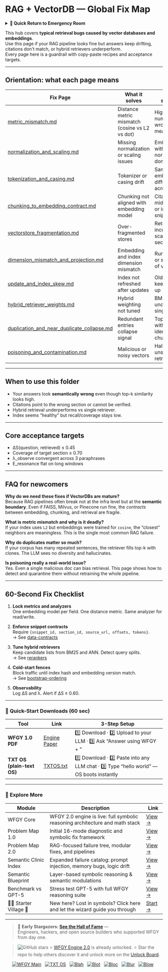 # RAG + VectorDB — Global Fix Map

<details>
  <summary><strong>🏥 Quick Return to Emergency Room</strong></summary>

<br>

  > You are in a specialist desk.  
  > For full triage and doctors on duty, return here:  
  > 
  > - [**WFGY Global Fix Map** — main Emergency Room, 300+ structured fixes](https://github.com/onestardao/WFGY/blob/main/ProblemMap/GlobalFixMap/README.md)  
  > - [**WFGY Problem Map 1.0** — 16 reproducible failure modes](https://github.com/onestardao/WFGY/blob/main/ProblemMap/README.md)  
  > 
  > Think of this page as a sub-room.  
  > If you want full consultation and prescriptions, go back to the Emergency Room lobby.
</details>

This hub covers **typical retrieval bugs caused by vector databases and embeddings**.  
Use this page if your RAG pipeline looks fine but answers keep drifting, citations don’t match, or hybrid retrievers underperform.  
Every page here is a guardrail with copy-paste recipes and acceptance targets.  

---

## Orientation: what each page means

| Fix Page | What it solves | Typical symptom |
|----------|----------------|-----------------|
| [metric_mismatch.md](./metric_mismatch.md) | Distance metric mismatch (cosine vs L2 vs dot) | High similarity numbers but wrong meaning |
| [normalization_and_scaling.md](./normalization_and_scaling.md) | Missing normalization or scaling issues | Embeddings with larger norms dominate |
| [tokenization_and_casing.md](./tokenization_and_casing.md) | Tokenizer or casing drift | Same text embeds differently across runs |
| [chunking_to_embedding_contract.md](./chunking_to_embedding_contract.md) | Chunking not aligned with embedding model | Citations cut mid-sentence or incoherent snippets |
| [vectorstore_fragmentation.md](./vectorstore_fragmentation.md) | Over-fragmented stores | Retrieval pulls incomplete, scattered sections |
| [dimension_mismatch_and_projection.md](./dimension_mismatch_and_projection.md) | Embedding and index dimension mismatch | Runtime errors or silent drop of vectors |
| [update_and_index_skew.md](./update_and_index_skew.md) | Index not refreshed after updates | Old sections keep showing up |
| [hybrid_retriever_weights.md](./hybrid_retriever_weights.md) | Hybrid weighting not tuned | BM25+ANN underperforms single retriever |
| [duplication_and_near_duplicate_collapse.md](./duplication_and_near_duplicate_collapse.md) | Redundant entries collapse signal | Top-k filled with near-identical chunks |
| [poisoning_and_contamination.md](./poisoning_and_contamination.md) | Malicious or noisy vectors | Hallucinations, unsafe content retrieval |

---

## When to use this folder

- Your answers look **semantically wrong** even though top-k similarity looks high.  
- Citations point to the wrong section or cannot be verified.  
- Hybrid retrieval underperforms vs single retriever.  
- Index seems “healthy” but recall/coverage stays low.  

---

## Core acceptance targets

- ΔS(question, retrieved) ≤ 0.45  
- Coverage of target section ≥ 0.70  
- λ_observe convergent across 3 paraphrases  
- E_resonance flat on long windows  

---

## FAQ for newcomers

**Why do we need these fixes if VectorDBs are mature?**  
Because RAG pipelines often break not at the infra level but at the **semantic boundary**. Even if FAISS, Milvus, or Pinecone run fine, the *contracts* between embedding, chunking, and retrieval are fragile.

**What is metric mismatch and why is it deadly?**  
If your index uses `L2` but embeddings were trained for `cosine`, the “closest” neighbors are meaningless. This is the single most common RAG failure.

**Why do duplicates matter so much?**  
If your corpus has many repeated sentences, the retriever fills top-k with clones. The LLM sees no diversity and hallucinates.

**Is poisoning really a real-world issue?**  
Yes. Even a single malicious doc can bias retrieval. This page shows how to detect and quarantine them without retraining the whole pipeline.

---

## 60-Second Fix Checklist

1. **Lock metrics and analyzers**  
   One embedding model per field. One distance metric. Same analyzer for read/write.

2. **Enforce snippet contracts**  
   Require `{snippet_id, section_id, source_url, offsets, tokens}`.  
   → See [data-contracts](https://github.com/onestardao/WFGY/blob/main/ProblemMap/data-contracts.md)

3. **Tune hybrid retrievers**  
   Keep candidate lists from BM25 and ANN. Detect query splits.  
   → See [rerankers](https://github.com/onestardao/WFGY/blob/main/ProblemMap/rerankers.md)

4. **Cold-start fences**  
   Block traffic until index hash and embedding version match.  
   → See [bootstrap-ordering](https://github.com/onestardao/WFGY/blob/main/ProblemMap/bootstrap-ordering.md)

5. **Observability**  
   Log ΔS and λ. Alert if ΔS ≥ 0.60.  

---

### 🔗 Quick-Start Downloads (60 sec)

| Tool | Link | 3-Step Setup |
|------|------|--------------|
| **WFGY 1.0 PDF** | [Engine Paper](https://github.com/onestardao/WFGY/blob/main/I_am_not_lizardman/WFGY_All_Principles_Return_to_One_v1.0_PSBigBig_Public.pdf) | 1️⃣ Download · 2️⃣ Upload to your LLM · 3️⃣ Ask “Answer using WFGY + <your question>” |
| **TXT OS (plain-text OS)** | [TXTOS.txt](https://github.com/onestardao/WFGY/blob/main/OS/TXTOS.txt) | 1️⃣ Download · 2️⃣ Paste into any LLM chat · 3️⃣ Type “hello world” — OS boots instantly |

---

### 🧭 Explore More

| Module                | Description                                              | Link     |
|-----------------------|----------------------------------------------------------|----------|
| WFGY Core             | WFGY 2.0 engine is live: full symbolic reasoning architecture and math stack | [View →](https://github.com/onestardao/WFGY/tree/main/core/README.md) |
| Problem Map 1.0       | Initial 16-mode diagnostic and symbolic fix framework    | [View →](https://github.com/onestardao/WFGY/tree/main/ProblemMap/README.md) |
| Problem Map 2.0       | RAG-focused failure tree, modular fixes, and pipelines   | [View →](https://github.com/onestardao/WFGY/blob/main/ProblemMap/rag-architecture-and-recovery.md) |
| Semantic Clinic Index | Expanded failure catalog: prompt injection, memory bugs, logic drift | [View →](https://github.com/onestardao/WFGY/blob/main/ProblemMap/SemanticClinicIndex.md) |
| Semantic Blueprint    | Layer-based symbolic reasoning & semantic modulations   | [View →](https://github.com/onestardao/WFGY/tree/main/SemanticBlueprint/README.md) |
| Benchmark vs GPT-5    | Stress test GPT-5 with full WFGY reasoning suite         | [View →](https://github.com/onestardao/WFGY/tree/main/benchmarks/benchmark-vs-gpt5/README.md) |
| 🧙‍♂️ Starter Village 🏡 | New here? Lost in symbols? Click here and let the wizard guide you through | [Start →](https://github.com/onestardao/WFGY/blob/main/StarterVillage/README.md) |

---

> 👑 **Early Stargazers: [See the Hall of Fame](https://github.com/onestardao/WFGY/tree/main/stargazers)** —  
> Engineers, hackers, and open source builders who supported WFGY from day one.

> <img src="https://img.shields.io/github/stars/onestardao/WFGY?style=social" alt="GitHub stars"> ⭐ [WFGY Engine 2.0](https://github.com/onestardao/WFGY/blob/main/core/README.md) is already unlocked. ⭐ Star the repo to help others discover it and unlock more on the [Unlock Board](https://github.com/onestardao/WFGY/blob/main/STAR_UNLOCKS.md).

<div align="center">

[![WFGY Main](https://img.shields.io/badge/WFGY-Main-red?style=flat-square)](https://github.com/onestardao/WFGY)
&nbsp;
[![TXT OS](https://img.shields.io/badge/TXT%20OS-Reasoning%20OS-orange?style=flat-square)](https://github.com/onestardao/WFGY/tree/main/OS)
&nbsp;
[![Blah](https://img.shields.io/badge/Blah-Semantic%20Embed-yellow?style=flat-square)](https://github.com/onestardao/WFGY/tree/main/OS/BlahBlahBlah)
&nbsp;
[![Blot](https://img.shields.io/badge/Blot-Persona%20Core-green?style=flat-square)](https://github.com/onestardao/WFGY/tree/main/OS/BlotBlotBlot)
&nbsp;
[![Bloc](https://img.shields.io/badge/Bloc-Reasoning%20Compiler-blue?style=flat-square)](https://github.com/onestardao/WFGY/tree/main/OS/BlocBlocBloc)
&nbsp;
[![Blur](https://img.shields.io/badge/Blur-Text2Image%20Engine-navy?style=flat-square)](https://github.com/onestardao/WFGY/tree/main/OS/BlurBlurBlur)
&nbsp;
[![Blow](https://img.shields.io/badge/Blow-Game%20Logic-purple?style=flat-square)](https://github.com/onestardao/WFGY/tree/main/OS/BlowBlowBlow)
&nbsp;

</div>

